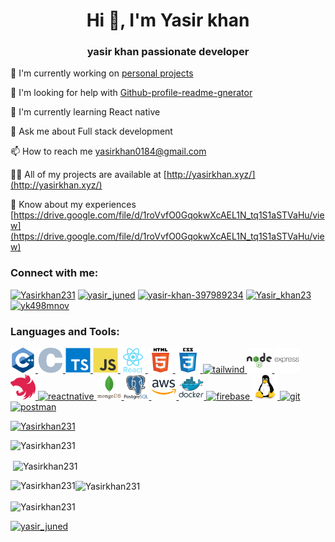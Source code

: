 <h1 align="center">Hi 👋, I'm Yasir khan</h1>
<h3 align="center">yasir khan passionate developer </h3>

🔭 I'm currently working on [personal projects  ](#)

🤝 I'm looking for help with [Github-profile-readme-gnerator](https://github-profile-readme-generator-eight.vercel.app/)

🌱 I'm currently learning React native 

💬 Ask me about Full stack development

📫 How to reach me yasirkhan0184@gmail.com

👨‍💻 All of my projects are available at [http://yasirkhan.xyz/](http://yasirkhan.xyz/)

📄 Know about my experiences [https://drive.google.com/file/d/1roVvfO0GqokwXcAEL1N_tq1S1aSTVaHu/view](https://drive.google.com/file/d/1roVvfO0GqokwXcAEL1N_tq1S1aSTVaHu/view)

<h3 align="left">Connect with me:</h3>
<p align="left">
<a href="https://github.com/Yasirkhan231" target="_blank"><img src="https://raw.githubusercontent.com/rahuldkjain/github-profile-readme-generator/master/src/images/icons/Social/github.svg" alt="Yasirkhan231" height="30" width="40" /></a>
<a href="https://twitter.com/yasir_juned" target="_blank"><img src="https://raw.githubusercontent.com/rahuldkjain/github-profile-readme-generator/master/src/images/icons/Social/twitter.svg" alt="yasir_juned" height="30" width="40" /></a>
<a href="https://linkedin.com/in/yasir-khan-397989234" target="_blank"><img src="https://raw.githubusercontent.com/rahuldkjain/github-profile-readme-generator/master/src/images/icons/Social/linked-in-alt.svg" alt="yasir-khan-397989234" height="30" width="40" /></a>
<a href="https://leetcode.com/Yasir_khan23" target="_blank"><img src="https://raw.githubusercontent.com/rahuldkjain/github-profile-readme-generator/master/src/images/icons/Social/leet-code.svg" alt="Yasir_khan23" height="30" width="40" /></a>
<a href="https://auth.geeksforgeeks.org/user/yk498mnov" target="_blank"><img src="https://raw.githubusercontent.com/rahuldkjain/github-profile-readme-generator/master/src/images/icons/Social/geeks-for-geeks.svg" alt="yk498mnov" height="30" width="40" /></a>
</p>

<h3 align="left">Languages and Tools:</h3>
<p align="left"> <a href="#" target="_blank" rel="noreferrer"> <img src="https://raw.githubusercontent.com/devicons/devicon/master/icons/cplusplus/cplusplus-original.svg" alt="cplusplus" width="40" height="40"/> </a> <a href="#" target="_blank" rel="noreferrer"> <img src="https://raw.githubusercontent.com/devicons/devicon/master/icons/c/c-original.svg" alt="c" width="40" height="40"/> </a> <a href="#" target="_blank" rel="noreferrer"> <img src="https://raw.githubusercontent.com/devicons/devicon/master/icons/typescript/typescript-original.svg" alt="typescript" width="40" height="40"/> </a> <a href="#" target="_blank" rel="noreferrer"> <img src="https://raw.githubusercontent.com/devicons/devicon/master/icons/javascript/javascript-original.svg" alt="javascript" width="40" height="40"/> </a> <a href="#" target="_blank" rel="noreferrer"> <img src="https://raw.githubusercontent.com/devicons/devicon/master/icons/react/react-original-wordmark.svg" alt="react" width="40" height="40"/> </a> <a href="#" target="_blank" rel="noreferrer"> <img src="https://raw.githubusercontent.com/devicons/devicon/master/icons/html5/html5-original-wordmark.svg" alt="html5" width="40" height="40"/> </a> <a href="#" target="_blank" rel="noreferrer"> <img src="https://raw.githubusercontent.com/devicons/devicon/master/icons/css3/css3-original-wordmark.svg" alt="css3" width="40" height="40"/> </a> <a href="#" target="_blank" rel="noreferrer"> <img src="https://www.vectorlogo.zone/logos/tailwindcss/tailwindcss-icon.svg" alt="tailwind" width="40" height="40"/> </a> <a href="#" target="_blank" rel="noreferrer"> <img src="https://raw.githubusercontent.com/devicons/devicon/master/icons/nodejs/nodejs-original-wordmark.svg" alt="nodejs" width="40" height="40"/> </a> <a href="#" target="_blank" rel="noreferrer"> <img src="https://raw.githubusercontent.com/devicons/devicon/master/icons/express/express-original-wordmark.svg" alt="express" width="40" height="40"/> </a> <a href="#" target="_blank" rel="noreferrer"> <img src="https://raw.githubusercontent.com/devicons/devicon/master/icons/nestjs/nestjs-plain.svg" alt="nestjs" width="40" height="40"/> </a> <a href="#" target="_blank" rel="noreferrer"> <img src="https://reactnative.dev/img/header_logo.svg" alt="reactnative" width="40" height="40"/> </a> <a href="#" target="_blank" rel="noreferrer"> <img src="https://raw.githubusercontent.com/devicons/devicon/master/icons/mongodb/mongodb-original-wordmark.svg" alt="mongodb" width="40" height="40"/> </a> <a href="#" target="_blank" rel="noreferrer"> <img src="https://raw.githubusercontent.com/devicons/devicon/master/icons/postgresql/postgresql-original-wordmark.svg" alt="postgresql" width="40" height="40"/> </a> <a href="#" target="_blank" rel="noreferrer"> <img src="https://raw.githubusercontent.com/devicons/devicon/master/icons/amazonwebservices/amazonwebservices-original-wordmark.svg" alt="aws" width="40" height="40"/> </a> <a href="#" target="_blank" rel="noreferrer"> <img src="https://raw.githubusercontent.com/devicons/devicon/master/icons/docker/docker-original-wordmark.svg" alt="docker" width="40" height="40"/> </a> <a href="#" target="_blank" rel="noreferrer"> <img src="https://www.vectorlogo.zone/logos/firebase/firebase-icon.svg" alt="firebase" width="40" height="40"/> </a> <a href="#" target="_blank" rel="noreferrer"> <img src="https://raw.githubusercontent.com/devicons/devicon/master/icons/linux/linux-original.svg" alt="linux" width="40" height="40"/> </a> <a href="#" target="_blank" rel="noreferrer"> <img src="https://www.vectorlogo.zone/logos/git-scm/git-scm-icon.svg" alt="git" width="40" height="40"/> </a> <a href="#" target="_blank" rel="noreferrer"> <img src="https://www.vectorlogo.zone/logos/getpostman/getpostman-icon.svg" alt="postman" width="40" height="40"/> </a></p>

<p align="left"> <a href="https://github.com/ryo-ma/github-profile-trophy"><img src="https://github-profile-trophy.vercel.app/?username=Yasirkhan231&theme=tokyonight" alt="Yasirkhan231" /></a> </p>

<p align="left"> <img src="https://komarev.com/ghpvc/?username=Yasirkhan231&label=Profile%20views&color=0e75b6&style=flat" alt="Yasirkhan231" /> </p>

<p>&nbsp;<img align="center" src="https://github-readme-stats.vercel.app/api?username=Yasirkhan231&show_icons=true&locale=en&theme=tokyonight" alt="Yasirkhan231" /></p>

<p><img align="left" src="https://github-readme-stats.vercel.app/api/top-langs?username=Yasirkhan231&show_icons=true&locale=en&layout=compact&theme=tokyonight" alt="Yasirkhan231" /></p>

<p><img align="center" src="https://github-readme-streak-stats.herokuapp.com/?user=Yasirkhan231&theme=tokyonight" alt="Yasirkhan231" /></p>

<p><img align="center" src="https://github-readme-stats.vercel.app/api?username=Yasirkhan231&show_icons=true&count_private=true&theme=tokyonight" alt="Yasirkhan231" /></p>

<p align="left"> <a href="https://twitter.com/yasir_juned" target="blank"><img src="https://img.shields.io/twitter/follow/yasir_juned?logo=twitter&style=for-the-badge" alt="yasir_juned" /></a> </p>

